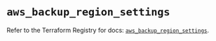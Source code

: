 # `aws_backup_region_settings`

Refer to the Terraform Registry for docs: [`aws_backup_region_settings`](https://registry.terraform.io/providers/hashicorp/aws/5.41.0/docs/resources/backup_region_settings).
